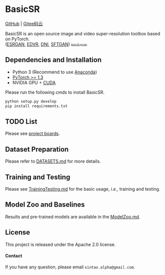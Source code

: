 # BasicSR

[GitHub](https://github.com/xinntao/BasicSR) | [Gitee码云](https://gitee.com/xinntao/BasicSR)

BasicSR is an open source image and video super-resolution toolbox based on PyTorch.<br>
([ESRGAN](https://github.com/xinntao/ESRGAN), [EDVR](https://github.com/xinntao/EDVR), [DNI](https://github.com/xinntao/DNI), [SFTGAN](https://github.com/xinntao/SFTGAN))
<sub><sup><sub><sup>[BasicSR-private](https://github.com/xinntao/BasicSR-private)</sup></sub></sup></sub>

## Dependencies and Installation

- Python 3 (Recommend to use [Anaconda](https://www.anaconda.com/download/#linux))
- [PyTorch >= 1.3](https://pytorch.org/)
- NVIDIA GPU + [CUDA](https://developer.nvidia.com/cuda-downloads)

Please run the following cmds to install BasicSR.
```bash
python setup.py develop
pip install requirements.txt
```

## TODO List
Please see [project boards](https://github.com/xinntao/BasicSR/projects).

## Dataset Preparation
Please refer to [DATASETS.md](docs/DATASETS.md) for more details.

## Training and Testing
Please see [TrainingTesting.md](docs/TrainingTesting.md) for the basic usage, *i.e.,* training and testing.

## Model Zoo and Baselines
Results and pre-trained models are available in the [ModelZoo.md](docs/ModelZoo.md).

## License
This project is released under the Apache 2.0 license.

#### Contact
If you have any question, please email `xintao.alpha@gmail.com`.
